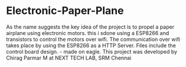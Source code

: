 # Electronic-Paper-Plane
As the name suggests the key idea of the project is to propel a paper airplane using electronic motors. this i sdone using a ESP8266 and transistors to control the motors over wifi. The communication over wifi takes place by using the ESP8266 as a HTTP Server. 
Files include the control board design. - made on eagle.
This project was developed by Chirag Parmar M at NEXT TECH LAB, SRM Chennai
